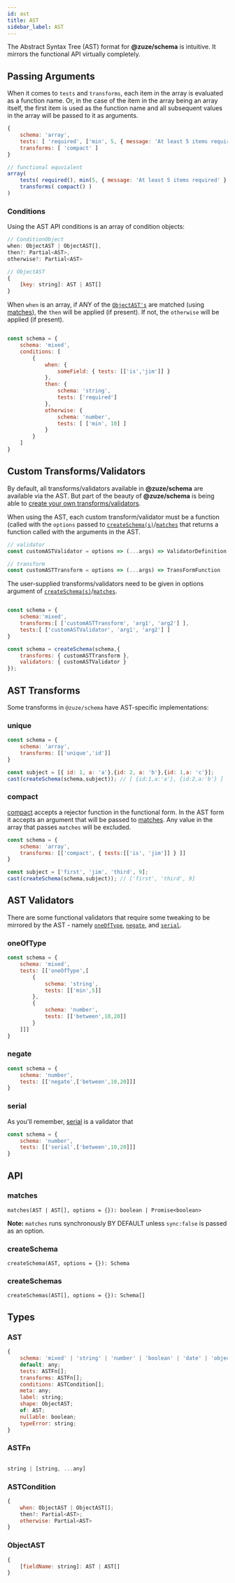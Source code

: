 ```yaml
---
id: ast
title: AST
sidebar_label: AST
---
```


The Abstract Syntax Tree (AST) format for **@zuze/schema** is intuitive. It mirrors the functional API virtually completely. 

## Passing Arguments

When it comes to `tests` and `transforms`, each item in the array is evaluated as a function name. Or, in the case of the item in the array being an array itself, the first item is used as the function name and all subsequent values in the array will be passed to it as arguments.

```js
{
    schema: 'array',
    tests: [ 'required', ['min', 5, { message: 'At least 5 items required' } ] ],
    transforms: [ 'compact' ]
}

// functional equvialent
array(
    tests( required(), min(5, { message: 'At least 5 items required' } )),
    transforms( compact() )
)
```

### Conditions

Using the AST API conditions is an array of condition objects:

```js
// ConditionObject
when: ObjectAST | ObjectAST[],
then?: Partial<AST>,
otherwise?: Partial<AST>

// ObjectAST
{
    [key: string]: AST | AST[]
}
```

When `when` is an array, if ANY of the [`ObjectAST's`](#objectast) are matched (using [matches](#matches)), the `then` will be applied (if present). If not, the `otherwise` will be applied (if present).

```js

const schema = {
    schema: 'mixed',
    conditions: [
        {
            when: {
                someField: { tests: [['is','jim']] }
            },
            then: {
                schema: 'string',
                tests: ['required']    
            },
            otherwise: {
                schema: 'number',
                tests: [ ['min', 10] ]
            }
        }
    ]
}


```

## Custom Transforms/Validators

By default, all transforms/validators available in **@zuze/schema** are available via the AST. But part of the beauty of **@zuze/schema** is being able to [create your own transforms/validators](creating-validators-transforms.md). 

When using the AST, each custom transform/validator must be a function (called with the `options` passed to [`createSchema(s)`](#createSchemas)/[`matches`](#matches) that returns a function called with the arguments in the AST.

```js
// validator
const customASTValidator = options => (...args) => ValidatorDefinition

// transform
const customASTTransform = options => (...args) => TransFormFunction
```

The user-supplied transforms/validators need to be given in options argument of [`createSchema(s)`](#createSchemas)/[`matches`](#matches).

```js

const schema = {
    schema:'mixed',
    transforms:[ ['customASTTransform', 'arg1', 'arg2'] ],
    tests:[ ['customASTValidator', 'arg1', 'arg2'] ]
}

const schema = createSchema(schema,{
    transforms: { customASTTransform },
    validators: { customASTValidator }
});
```

## AST Transforms

Some transforms in `@zuze/schema` have AST-specific implementations:


 ### unique

```js
const schema = {
    schema: 'array',
    transforms: [['unique','id']]
}

const subject = [{ id: 1, a: 'a'},{id: 2, a: 'b'},{id: 1,a: 'c'}];
cast(createSchema(schema,subject)); // [ {id:1,a:'a'}, {id:2,a:'b'} ] 
```

### compact

[compact](transforms.md) accepts a rejector function in the functional form. In the AST form it accepts an argument that will be passed to [matches](#matches). Any value in the array that passes `matches` will be excluded.

```js
const schema = {
    schema: 'array',
    transforms: [['compact', { tests:[['is', 'jim']] } ]]
}

const subject = ['first', 'jim', 'third', 9];
cast(createSchema(schema,subject)); // ['first', 'third', 9]
```

## AST Validators

There are some functional validators that require some tweaking to be mirrored by the AST - namely [`oneOfType`](validators.md#oneOfType), [`negate`](validators.md#negate), and [`serial`](validators.md#serial).

### oneOfType

```js
const schema = {
    schema: 'mixed',
    tests: [['oneOfType',[
        {
            schema: 'string',
            tests: [['min',5]]
        },
        {
            schema: 'number',
            tests: [['between',10,20]]
        }
    ]]]
}
```

### negate

```js
const schema = {
    schema: 'number',
    tests: [['negate',['between',10,20]]]
}
```

### serial

As you'll remember, [serial](validators.md#serial) is a validator that 

```js
const schema = {
    schema: 'number',
    tests: [['serial',['between',10,20]]]
}
```

## API

### matches

`matches(AST | AST[], options = {}): boolean | Promise<boolean>`

**Note:** `matches` runs synchronously BY DEFAULT unless `sync:false` is passed as an option.

### createSchema

`createSchema(AST, options = {}): Schema`

### createSchemas

`createSchemas(AST[], options = {}): Schema[]`

## Types

### AST

```js
{
    schema: 'mixed' | 'string' | 'number' | 'boolean' | 'date' | 'object' | 'array';
    default: any;
    tests: ASTFn[];
    transforms: ASTFn[];
    conditions: ASTCondition[];
    meta: any;
    label: string;
    shape: ObjectAST;
    of: AST;
    nullable: boolean;
    typeError: string;
}
```
### ASTFn

```js

string | [string, ...any]

```
### ASTCondition

```js
{
    when: ObjectAST | ObjectAST[];
    then?: Partial<AST>;
    otherwise: Partial<AST>
}
```

### ObjectAST

```js
{
    [fieldName: string]: AST | AST[]
}
```
